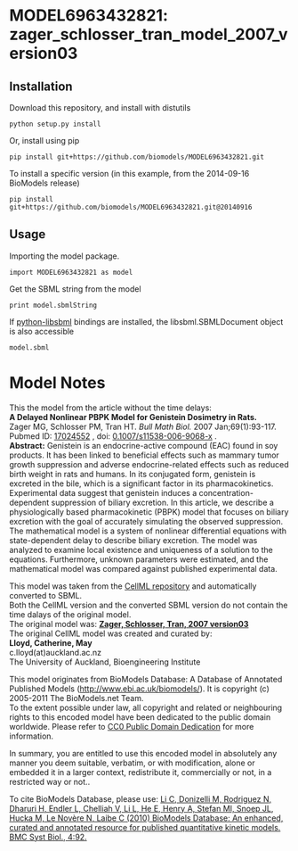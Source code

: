 # MODEL6963432821: zager_schlosser_tran_model_2007_version03

## Installation

Download this repository, and install with distutils

`python setup.py install`

Or, install using pip

`pip install git+https://github.com/biomodels/MODEL6963432821.git`

To install a specific version (in this example, from the 2014-09-16 BioModels release)

`pip install git+https://github.com/biomodels/MODEL6963432821.git@20140916`

## Usage

Importing the model package.

`import MODEL6963432821 as model`

Get the SBML string from the model

`print model.sbmlString`

If [python-libsbml](https://pypi.python.org/pypi/python-libsbml) bindings are
installed, the libsbml.SBMLDocument object is also accessible

`model.sbml`


# Model Notes


This the model from the article without the time delays:  
**A Delayed Nonlinear PBPK Model for Genistein Dosimetry in Rats.**   
Zager MG, Schlosser PM, Tran HT. _Bull Math Biol._ 2007 Jan;69(1):93-117.
Pubmed ID: [17024552](http://www.ncbi.nlm.nih.gov/pubmed/17024552) , doi:
[0.1007/s11538-006-9068-x](http://dx.doi.org/10.1007/s11538-006-9068-x) .  
**Abstract:** Genistein is an endocrine-active compound (EAC) found in soy products. It has been linked to beneficial effects such as mammary tumor growth suppression and adverse endocrine-related effects such as reduced birth weight in rats and humans. In its conjugated form, genistein is excreted in the bile, which is a significant factor in its pharmacokinetics. Experimental data suggest that genistein induces a concentration-dependent suppression of biliary excretion. In this article, we describe a physiologically based pharmacokinetic (PBPK) model that focuses on biliary excretion with the goal of accurately simulating the observed suppression. The mathematical model is a system of nonlinear differential equations with state-dependent delay to describe biliary excretion. The model was analyzed to examine local existence and uniqueness of a solution to the equations. Furthermore, unknown parameters were estimated, and the mathematical model was compared against published experimental data.   

This model was taken from the [CellML
repository](http://www.cellml.org/models) and automatically converted to SBML.  
Both the CellML version and the converted SBML version do not contain the time
dalays of the original model.  
The original model was: [ **Zager, Schlosser, Tran, 2007 version03**
](http://www.cellml.org/models/zager_schlosser_tran_2007_version03)  
The original CellML model was created and curated by:  
**Lloyd, Catherine, May**   
c.lloyd(at)auckland.ac.nz  
The University of Auckland, Bioengineering Institute

This model originates from BioModels Database: A Database of Annotated
Published Models (http://www.ebi.ac.uk/biomodels/). It is copyright (c)
2005-2011 The BioModels.net Team.  
To the extent possible under law, all copyright and related or neighbouring
rights to this encoded model have been dedicated to the public domain
worldwide. Please refer to [CC0 Public Domain
Dedication](http://creativecommons.org/publicdomain/zero/1.0/) for more
information.

In summary, you are entitled to use this encoded model in absolutely any
manner you deem suitable, verbatim, or with modification, alone or embedded it
in a larger context, redistribute it, commercially or not, in a restricted way
or not..  
  
To cite BioModels Database, please use: [Li C, Donizelli M, Rodriguez N,
Dharuri H, Endler L, Chelliah V, Li L, He E, Henry A, Stefan MI, Snoep JL,
Hucka M, Le Novère N, Laibe C (2010) BioModels Database: An enhanced, curated
and annotated resource for published quantitative kinetic models. BMC Syst
Biol., 4:92.](http://www.ncbi.nlm.nih.gov/pubmed/20587024)


